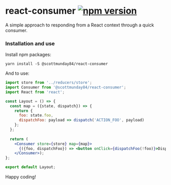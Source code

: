 # react-consumer [![npm version](https://badge.fury.io/js/%40scottmunday84%2Freact-consumer.svg)](https://badge.fury.io/js/%40scottmunday84%2Freact-consumer)

A simple approach to responding from a React context through a quick consumer.

### Installation and use

Install npm packages:

```
yarn install -S @scottmunday84/react-consumer
```

And to use:
```jsx harmony
import store from '../reducers/store';
import Consumer from '@scottmunday84/react-consumer';
import React from 'react';

const Layout = () => {
  const map = ({state, dispatch}) => {
    return {
      foo: state.foo,
      dispatchFoo: payload => dispatch('ACTION_FOO', payload)      
    };
  };
    
  return (
    <Consumer store={store} map={map}>
      {({foo, dispatchFoo}) => <button onClick={dispatchFoo(!foo)}>Dispatch Foo</button>}
    </Consumer>);
};

export default Layout;
```

Happy coding!
